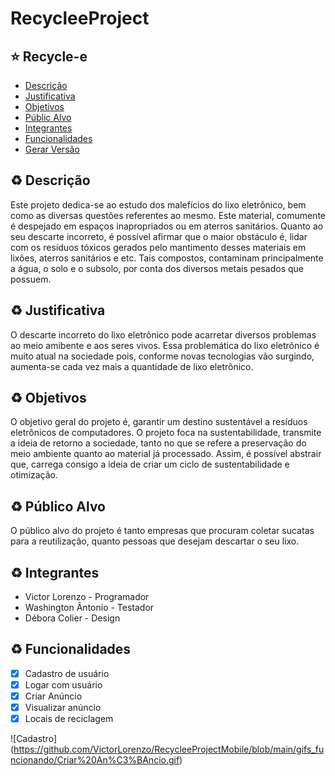 # RecycleeProject

## :star: **Recycle-e**

<!--ts-->
  * [Descrição](#r-descrição)
  * [Justificativa](#r-justificativa)
  * [Objetivos](#r-objetivos)
  * [Públic Alvo](#r-público-alvo)
  * [Integrantes](#r-integrantes)
  * [Funcionalidades](#r-funcionalidades)
  * [Gerar Versão](#r-gerar-versão)

## :recycle: **Descrição**
<!--ts-->
Este projeto dedica-se ao estudo dos malefícios do lixo
eletrônico, bem como as diversas questões referentes ao
mesmo. Este material, comumente é despejado em espaços
inapropriados ou em aterros sanitários. Quanto
ao seu descarte incorreto, é possível afirmar que o maior
obstáculo é, lidar com os resíduos tóxicos gerados pelo
mantimento desses materiais em lixões, aterros sanitários e
etc. Tais compostos, contaminam principalmente a água, o
solo e o subsolo, por conta dos diversos metais pesados que
possuem.

## :recycle: **Justificativa**
<!--ts-->
O descarte incorreto do lixo eletrônico pode acarretar diversos
problemas ao meio amibente e aos seres vivos. Essa
problemática do lixo eletrônico é muito atual na sociedade
pois, conforme novas tecnologias vão surgindo, aumenta-se
cada vez mais a quantidade de lixo eletrônico.

## :recycle: **Objetivos**
<!--ts-->
O objetivo geral do projeto é, garantir um destino sustentável
a resíduos eletrônicos de computadores. O projeto foca na
sustentabilidade, transmite a ideia de retorno a sociedade,
tanto no que se refere a preservação do meio ambiente
quanto ao material já processado. Assim, é possível abstrair
que, carrega consigo a ideia de criar um ciclo de
sustentabilidade e otimização.

## :recycle: **Público Alvo**
<!--ts-->
O público alvo do projeto é tanto empresas que procuram coletar sucatas para a reutilização, quanto pessoas que desejam descartar o seu lixo.

## :recycle: **Integrantes**
<ul>
 <li>Victor Lorenzo - Programador</li>
 <li>Washington Ântonio - Testador</li>
 <li>Débora Colier - Design</li>
</ul>

## :recycle: **Funcionalidades**
<!--ts-->

- [x] Cadastro de usuário
- [x] Logar com usuário
- [x] Criar Anúncio
- [x] Visualizar anúncio
- [x] Locais de reciclagem

![Cadastro] (https://github.com/VictorLorenzo/RecycleeProjectMobile/blob/main/gifs_funcionando/Criar%20An%C3%BAncio.gif)





